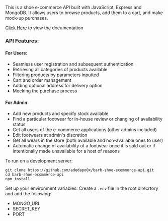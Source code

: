 This is a shoe e-commerce API built with JavaScript, Express and MongoDB. It allows users to browse products, add them to a cart, and make mock-up purchases.

[Click Here](https://documenter.getpostman.com/view/30687617/2sAXjM2rH7) to view the documentation

### API Features:
#### For Users:
- Seamless user registration and subsequent authentication
- Retrieving all categories of products available
- Filtering products by parameters inputted
- Cart and order management
- Adding optional address for delivery option
- Mocking the purchase process

#### For Admin:
- Add new products and specify stock available
- Find a particular footwear for in-house review or changing of availability status
- Get all users of the e-commerce applications (other admins included)
- Edit footwears at admin's discretion
- Get all wears in the store (both available and non-available ones to user)
- Automatic change of availability of a footwear once it is sold out or if intentionally made unavailable for a host of reasons

To run on a development server:
```
git clone https://github.com/adedapo0x/barb-shoe-ecommerce-api.git
cd barb-shoe-ecommerce-api
npm install
```

Set up your environment variables:
Create a `.env` file in the root direcrtory and add the following:
- MONGO_URI
- SECRET_KEY
- PORT
  
